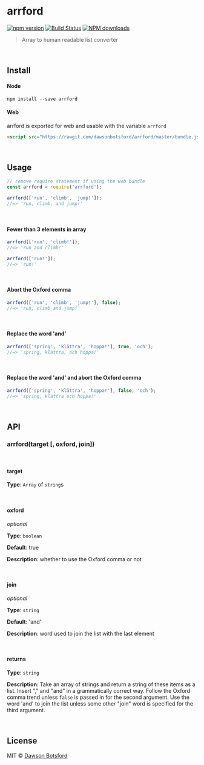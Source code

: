 # arrford
[![npm version](https://img.shields.io/npm/v/arrford.svg)](https://www.npmjs.com/package/arrford)
[![Build Status](https://travis-ci.org/dawsonbotsford/arrford.svg?branch=master)](https://travis-ci.org/dawsonbotsford/arrford)
[![NPM downloads](http://img.shields.io/npm/dm/arrford.svg?style=flat)](http://npmjs.org/arrford)

> Array to human readable list converter

<br>

## Install

#### Node

```
npm install --save arrford
```

#### Web

arrford is exported for web and usable with the variable `arrford`
```html
<script src="https://rawgit.com/dawsonbotsford/arrford/master/bundle.js"></script>
```

<br>

## Usage

```js
// remove require statement if using the web bundle
const arrford = require('arrford');

arrford(['run', 'climb', 'jump!']);
//=> 'run, climb, and jump!'
```

<br>

#### Fewer than 3 elements in array
```js
arrford(['run', 'climb!']);
//=> 'run and climb!'

arrford(['run!']);
//=> 'run!'
```

<br>

#### Abort the Oxford comma
```js
arrford(['run', 'climb', 'jump!'], false);
//=> 'run, climb and jump!'
```

<br>

#### Replace the word 'and'
```js
arrford(['spring', 'klättra', 'hoppa!'], true, 'och');
//=> 'spring, klättra, och hoppa!'
```

<br>

#### Replace the word 'and' and abort the Oxford comma
```js
arrford(['spring', 'klättra', 'hoppa!'], false, 'och');
//=> 'spring, klättra och hoppa!'
```

<br>

## API

### arrford(target [, oxford, join])

<br>

#### target

**Type**: `Array` of `string`s

<br>

#### oxford

*optional*

**Type**: `boolean`

**Default**: true

**Description**: whether to use the Oxford comma or not

<br>

#### join

*optional*

**Type**: `string`

**Default**: 'and'

**Description**: word used to join the list with the last element

<br>

#### returns

**Type**: `string`

**Description**: Take an array of strings and return a string of these items as a list. Insert "," and "and" in a grammatically correct way. Follow the Oxford comma trend unless `false` is passed in for the second argument. Use the word 'and' to join the list unless some other "join" word is specified for the third argument.

<br>

## License

MIT © [Dawson Botsford](http://dawsonbotsford.com)
